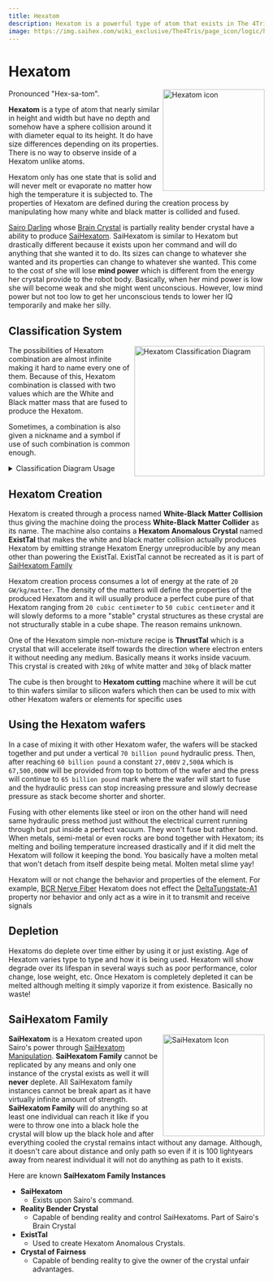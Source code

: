 ```yaml
---
title: Hexatom
description: Hexatom is a powerful type of atom that exists in The 4Tris universe. It is hexagon shaped, completely flat, have holds strong anomalous powers. Its stack structure is strongest in a shape of crystal thus making Anomalous Crystal.
image: https://img.saihex.com/wiki_exclusive/The4Tris/page_icon/logic/hexatom.svg
---
```


# Hexatom
<img alt="Hexatom icon" align="right" width="200" src="https://img.saihex.com/wiki_exclusive/The4Tris/page_icon/logic/hexatom.svg">

Pronounced "Hex-sa-tom".

**Hexatom** is a type of atom that nearly similar in height and width but have no depth and somehow have a sphere collision around it with diameter equal to its height. It do have size differences depending on its properties. There is no way to observe inside of a Hexatom unlike atoms.

Hexatom only has one state that is solid and will never melt or evaporate no matter how high the temperature it is subjected to. The properties of Hexatom are defined during the creation process by manipulating how many white and black matter is collided and fused.

[Sairo Darling](../Characters/Sairo) whose [Brain Crystal](../logic/Brain_Crystal) is partially reality bender crystal have a ability to produce [SaiHexatom](#saihexatom-family). SaiHexatom is similar to Hexatom but drastically different because it exists upon her command and will do anything that she wanted it to do. Its sizes can change to whatever she wanted and its properties can change to whatever she wanted. This come to the cost of she will lose **mind power** which is different from the energy her crystal provide to the robot body. Basically, when her mind power is low she will become weak and she might went unconscious. However, low mind power but not too low to get her unconscious tends to lower her IQ temporarily and make her silly.

## Classification System
<img alt="Hexatom Classification Diagram" align="right" width="256" src="https://img.saihex.com/webp?src=wiki_exclusive/The4Tris/page_icon/logic/hexatom_class.svg">

The possibilities of Hexatom combination are almost infinite making it hard to name every one of them. Because of this, Hexatom combination is classed with two values which are the White and Black matter mass that are fused to produce the Hexatom.

Sometimes, a combination is also given a nickname and a symbol if use of such combination is common enough.

<details>
<summary>Classification Diagram Usage</summary>

The usage of the Hexatom Classification Diagram is simple. Shape of the diagram varies depending on the content. For example, ThrustTal requires a rectangular shape diagram in order to fit its nickname and symbol.

The diagram have a title "Hexatom" to indicate this is an hexatom rather than elements or otherwise. A [NFPA 704](https://en.wikipedia.org/wiki/NFPA_704) is used to summarize the hazard such combination may cause.

Other than that, combinations with nicknames are often comes with a symbol and written as shown in the image. If the combination does not have a nickname nor a symbol then it is either won't be written or "N/A".

Lastly, separated by a line is the Black and White matter mass written in metric weight notation. For mass with decimals it is either written in **mixed fraction** or **standard form** to ensure precision.
</details>

## Hexatom Creation
Hexatom is created through a process named **White-Black Matter Collision** thus giving the machine doing the process **White-Black Matter Collider** as its name. The machine also contains a **Hexatom Anomalous Crystal** named **ExistTal** that makes the white and black matter collision actually produces Hexatom by emitting strange Hexatom Energy unreproducible by any mean other than powering the ExistTal. ExistTal cannot be recreated as it is part of [SaiHexatom Family](#saihexatom-family)

Hexatom creation process consumes a lot of energy at the rate of `20 GW/kg/matter`. The density of the matters will define the properties of the produced Hexatom and it will usually produce a perfect cube pure of that Hexatom ranging from `20 cubic centimeter` to `50 cubic centimeter` and it will slowly deforms to a more "stable" crystal structures as these crystal are not structurally stable in a cube shape. The reason remains unknown.

One of the Hexatom simple non-mixture recipe is **ThrustTal** which is a crystal that will accelerate itself towards the direction where electron enters it without needing any medium. Basically means it works inside vacuum. This crystal is created with `20kg` of white matter and `30kg` of black matter

The cube is then brought to **Hexatom cutting** machine where it will be cut to thin wafers similar to silicon wafers which then can be used to mix with other Hexatom wafers or elements for specific uses

## Using the Hexatom wafers
In a case of mixing it with other Hexatom wafer, the wafers will be stacked together and put under a vertical `70 billion pound` hydraulic press. Then, after reaching `60 billion pound` a constant `27,000V` `2,500A` which is `67,500,000W` will be provided from top to bottom of the wafer and the press will continue to `65 billion pound` mark where the wafer will start to fuse and the hydraulic press can stop increasing pressure and slowly decrease pressure as stack become shorter and shorter.

Fusing with other elements like steel or iron on the other hand will need same hydraulic press method just without the electrical current running through but put inside a perfect vacuum. They won't fuse but rather bond. When metals, semi-metal or even rocks are bond together with Hexatom; its melting and boiling temperature increased drastically and if it did melt the Hexatom will follow it keeping the bond. You basically have a molten metal that won't detach from itself despite being metal. Molten metal slime yay!

Hexatom will or not change the behavior and properties of the element. For example, [BCR Nerve Fiber](./Brain_Crystal.md#bcr-nerve-fiber) Hexatom does not effect the [DeltaTungstate-A1](./Brain_Crystal.md#deltatungstate-a1) property nor behavior and only act as a wire in it to transmit and receive signals

## Depletion
Hexatoms do deplete over time either by using it or just existing. Age of Hexatom varies type to type and how it is being used. Hexatom will show degrade over its lifespan in several ways such as poor performance, color change, lose weight, etc. Once Hexatom is completely depleted it can be melted although melting it simply vaporize it from existence. Basically no waste!

## SaiHexatom Family
<img alt="SaiHexatom Icon" align="right" width="200" src="https://img.saihex.com/wiki_exclusive/The4Tris/page_icon/characters/sairo/SaiHexatom.svg">

**SaiHexatom** is a Hexatom created upon Sairo's power through [SaiHexatom Manipulation](../Characters/Sairo#saihexatom-manipulation). **SaiHexatom Family** cannot be replicated by any means and only one instance of the crystal exists as well it will **never** deplete. All SaiHexatom family instances cannot be break apart as it have virtually infinite amount of strength. **SaiHexatom Family** will do anything so at least one individual can reach it like if you were to throw one into a black hole the crystal will blow up the black hole and after everything cooled the crystal remains intact without any damage. Although, it doesn't care about distance and only path so even if it is 100 lightyears away from nearest individual it will not do anything as path to it exists.

Here are known **SaiHexatom Family Instances**
- **SaiHexatom**
  - Exists upon Sairo's command.
- **Reality Bender Crystal**
  - Capable of bending reality and control SaiHexatoms. Part of Sairo's Brain Crystal
- **ExistTal**
  - Used to create Hexatom Anomalous Crystals.
- **Crystal of Fairness**
  - Capable of bending reality to give the owner of the crystal unfair advantages.
  
